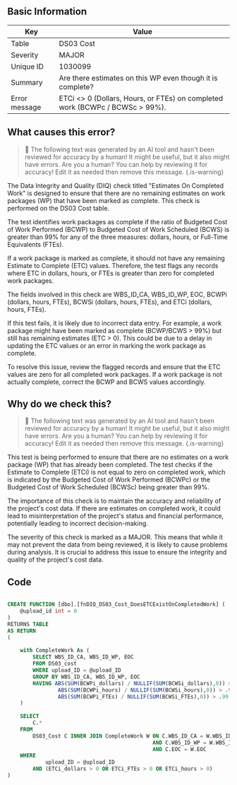 ## Basic Information
| Key         | Value          |
|-------------|----------------|
| Table       | DS03 Cost |
| Severity    | MAJOR |
| Unique ID   | 1030099   |
| Summary     | Are there estimates on this WP even though it is complete? |
| Error message | ETCi <> 0 (Dollars, Hours, or FTEs) on completed work (BCWPc / BCWSc > 99%). |

## What causes this error?

> :robot: The following text was generated by an AI tool and hasn't been reviewed for accuracy by a human! It might be useful, but it also might have errors. Are you a human? You can help by reviewing it for accuracy! Edit it as needed then remove this message.
{.is-warning}

The Data Integrity and Quality (DIQ) check titled "Estimates On Completed Work" is designed to ensure that there are no remaining estimates on work packages (WP) that have been marked as complete. This check is performed on the DS03 Cost table.

The test identifies work packages as complete if the ratio of Budgeted Cost of Work Performed (BCWP) to Budgeted Cost of Work Scheduled (BCWS) is greater than 99% for any of the three measures: dollars, hours, or Full-Time Equivalents (FTEs). 

If a work package is marked as complete, it should not have any remaining Estimate to Complete (ETC) values. Therefore, the test flags any records where ETC in dollars, hours, or FTEs is greater than zero for completed work packages.

The fields involved in this check are WBS_ID_CA, WBS_ID_WP, EOC, BCWPi (dollars, hours, FTEs), BCWSi (dollars, hours, FTEs), and ETCi (dollars, hours, FTEs). 

If this test fails, it is likely due to incorrect data entry. For example, a work package might have been marked as complete (BCWP/BCWS > 99%) but still has remaining estimates (ETC > 0). This could be due to a delay in updating the ETC values or an error in marking the work package as complete. 

To resolve this issue, review the flagged records and ensure that the ETC values are zero for all completed work packages. If a work package is not actually complete, correct the BCWP and BCWS values accordingly.
## Why do we check this?

> :robot: The following text was generated by an AI tool and hasn't been reviewed for accuracy by a human! It might be useful, but it also might have errors. Are you a human? You can help by reviewing it for accuracy! Edit it as needed then remove this message.
{.is-warning}

This test is being performed to ensure that there are no estimates on a work package (WP) that has already been completed. The test checks if the Estimate to Complete (ETCi) is not equal to zero on completed work, which is indicated by the Budgeted Cost of Work Performed (BCWPc) or the Budgeted Cost of Work Scheduled (BCWSc) being greater than 99%. 

The importance of this check is to maintain the accuracy and reliability of the project's cost data. If there are estimates on completed work, it could lead to misinterpretation of the project's status and financial performance, potentially leading to incorrect decision-making. 

The severity of this check is marked as a MAJOR. This means that while it may not prevent the data from being reviewed, it is likely to cause problems during analysis. It is crucial to address this issue to ensure the integrity and quality of the project's cost data.
## Code

```sql

CREATE FUNCTION [dbo].[fnDIQ_DS03_Cost_DoesETCExistOnCompletedWork] (
	@upload_id int = 0
)
RETURNS TABLE
AS RETURN
(
	
	with CompleteWork As (
		SELECT WBS_ID_CA, WBS_ID_WP, EOC
		FROM DS03_cost
		WHERE upload_ID = @upload_ID
		GROUP BY WBS_ID_CA, WBS_ID_WP, EOC
		HAVING ABS(SUM(BCWPi_dollars) / NULLIF(SUM(BCWSi_dollars),0)) > .99 OR
				ABS(SUM(BCWPi_hours) / NULLIF(SUM(BCWSi_hours),0)) > .99 OR
				ABS(SUM(BCWPi_FTEs) / NULLIF(SUM(BCWSi_FTEs),0)) > .99
	)
	
	SELECT 
		C.* 
	FROM 
		DS03_Cost C INNER JOIN CompleteWork W ON C.WBS_ID_CA = W.WBS_ID_CA
											  AND C.WBS_ID_WP = W.WBS_ID_WP
											  AND C.EOC = W.EOC
	WHERE
			upload_ID = @upload_ID
		AND (ETCi_dollars > 0 OR ETCi_FTEs > 0 OR ETCi_hours > 0)
)
```
